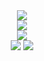 <div align="center">
<a href="https://github.com/HOOLAHAN/CV"><img src="https://capsule-render.vercel.app/api?type=soft&color=0:F2F7F2,100:CAF1CA&height=40&section=header&text=🔗%20Curriculum%20Vitae&fontSize=20&fontColor=0366d6&fontAlignY=57"/></a>
</div>

<div align="center">
<a href="https://www.linkedin.com/in/iain-hoolahan-a51a41b8/"><img src="https://capsule-render.vercel.app/api?type=soft&color=0:F2F7F2,100:CAF1CA&height=40&section=header&text=🔗%20LinkedIn%20Profile&fontSize=20&fontColor=0366d6&fontAlignY=57"/></a>
</div>

<div align="center">
  <img src="http://github-profile-summary-cards.vercel.app/api/cards/profile-details?username=HOOLAHAN&theme=github"/>
</div>

<div align="center">
  <img src="http://github-profile-summary-cards.vercel.app/api/cards/most-commit-language?username=HOOLAHAN&theme=github"/>
  <img src="http://github-profile-summary-cards.vercel.app/api/cards/repos-per-language?username=HOOLAHAN&theme=github"/>
</div>

